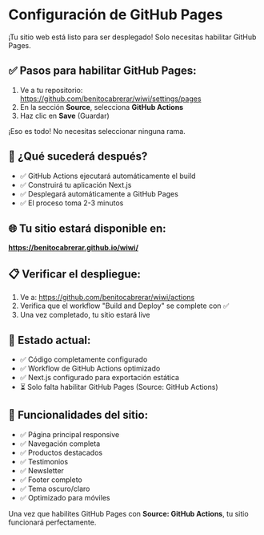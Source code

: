 # Configuración de GitHub Pages

¡Tu sitio web está listo para ser desplegado! Solo necesitas habilitar GitHub Pages.

## ✅ Pasos para habilitar GitHub Pages:

1. Ve a tu repositorio: https://github.com/benitocabrerar/wiwi/settings/pages
2. En la sección **Source**, selecciona **GitHub Actions**
3. Haz clic en **Save** (Guardar)

¡Eso es todo! No necesitas seleccionar ninguna rama.

## 🚀 ¿Qué sucederá después?

- ✅ GitHub Actions ejecutará automáticamente el build
- ✅ Construirá tu aplicación Next.js 
- ✅ Desplegará automáticamente a GitHub Pages
- ✅ El proceso toma 2-3 minutos

## 🌐 Tu sitio estará disponible en:
**https://benitocabrerar.github.io/wiwi/**

## 📋 Verificar el despliegue:

1. Ve a: https://github.com/benitocabrerar/wiwi/actions
2. Verifica que el workflow "Build and Deploy" se complete con ✅
3. Una vez completado, tu sitio estará live

## 🎯 Estado actual:
- ✅ Código completamente configurado
- ✅ Workflow de GitHub Actions optimizado
- ✅ Next.js configurado para exportación estática
- ⏳ Solo falta habilitar GitHub Pages (Source: GitHub Actions)

## 🌟 Funcionalidades del sitio:

- ✅ Página principal responsive
- ✅ Navegación completa
- ✅ Productos destacados
- ✅ Testimonios
- ✅ Newsletter
- ✅ Footer completo
- ✅ Tema oscuro/claro
- ✅ Optimizado para móviles

Una vez que habilites GitHub Pages con **Source: GitHub Actions**, tu sitio funcionará perfectamente.
